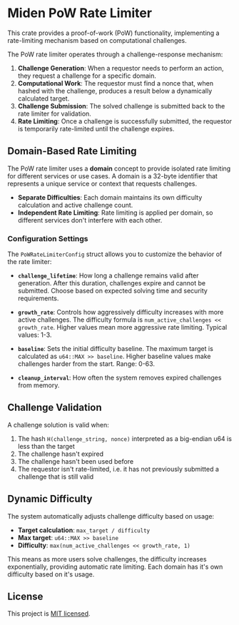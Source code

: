 # Miden PoW Rate Limiter

This crate provides a proof-of-work (PoW) functionality, implementing a rate-limiting mechanism based on computational challenges.

The PoW rate limiter operates through a challenge-response mechanism:

1. **Challenge Generation**: When a requestor needs to perform an action, they request a challenge for a specific domain.
2. **Computational Work**: The requestor must find a nonce that, when hashed with the challenge, produces a result below a dynamically calculated target.
3. **Challenge Submission**: The solved challenge is submitted back to the rate limiter for validation.
4. **Rate Limiting**: Once a challenge is successfully submitted, the requestor is temporarily rate-limited until the challenge expires.

## Domain-Based Rate Limiting

The PoW rate limiter uses a **domain** concept to provide isolated rate limiting for different services or use cases. A domain is a 32-byte identifier that represents a unique service or context that requests challenges.

- **Separate Difficulties**: Each domain maintains its own difficulty calculation and active challenge count.
- **Independent Rate Limiting**: Rate limiting is applied per domain, so different services don't interfere with each other.

### Configuration Settings

The `PoWRateLimiterConfig` struct allows you to customize the behavior of the rate limiter:

- **`challenge_lifetime`**: How long a challenge remains valid after generation. After this duration, challenges expire and cannot be submitted. Choose based on expected solving time and security requirements.

- **`growth_rate`**: Controls how aggressively difficulty increases with more active challenges. The difficulty formula is `num_active_challenges << growth_rate`. Higher values mean more aggressive rate limiting. Typical values: 1-3.

- **`baseline`**: Sets the initial difficulty baseline. The maximum target is calculated as `u64::MAX >> baseline`. Higher baseline values make challenges harder from the start. Range: 0-63.

- **`cleanup_interval`**: How often the system removes expired challenges from memory.

## Challenge Validation

A challenge solution is valid when:
1. The hash `H(challenge_string, nonce)` interpreted as a big-endian u64 is less than the target
2. The challenge hasn't expired
3. The challenge hasn't been used before
4. The requestor isn't rate-limited, i.e. it has not previously submitted a challenge that is still valid

## Dynamic Difficulty

The system automatically adjusts challenge difficulty based on usage:
- **Target calculation**: `max_target / difficulty`
- **Max target**: `u64::MAX >> baseline`
- **Difficulty**: `max(num_active_challenges << growth_rate, 1)`

This means as more users solve challenges, the difficulty increases exponentially, providing automatic rate limiting. Each domain has it's own difficulty based on it's usage.

## License

This project is [MIT licensed](../../LICENSE).
